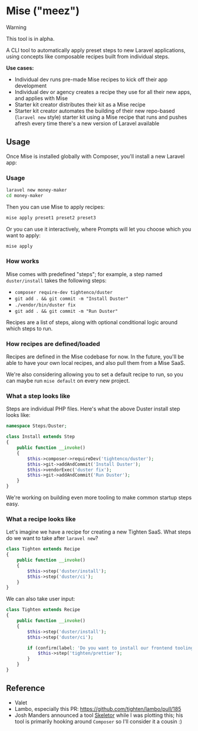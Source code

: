 # Mise ("meez")

> [!WARNING]  
> This tool is in alpha.

A CLI tool to automatically apply preset steps to new Laravel applications, using concepts like composable recipes built from individual steps.

**Use cases:**
- Individual dev runs pre-made Mise recipes to kick off their app development
- Individual dev or agency creates a recipe they use for all their new apps, and applies with Mise
- Starter kit creator distributes their kit as a Mise recipe
- Starter kit creator automates the building of their new repo-based (`laravel new` style) starter kit using a Mise recipe that runs and pushes afresh every time there's a new version of Laravel available

## Usage

Once Mise is installed globally with Composer, you'll install a new Laravel app:

### Usage

```bash
laravel new money-maker
cd money-maker
```

Then you can use Mise to apply recipes:

```bash
mise apply preset1 preset2 preset3
```

Or you can use it interactively, where Prompts will let you choose which you want to apply:

```bash
mise apply
```

### How works

Mise comes with predefined "steps"; for example, a step named `duster/install` takes the following steps:

- `composer require-dev tightenco/duster`
- `git add . && git commit -m "Install Duster"`
- `./vendor/bin/duster fix`
- `git add . && git commit -m "Run Duster"`

Recipes are a list of steps, along with optional conditional logic around which steps to run.

### How recipes are defined/loaded

Recipes are defined in the Mise codebase for now. In the future, you'll be able to have your own local recipes, and also pull them from a Mise SaaS.

We're also considering allowing you to set a default recipe to run, so you can maybe run `mise default` on every new project.

### What a step looks like

Steps are individual PHP files. Here's what the above Duster install step looks like:

```php
namespace Steps/Duster;

class Install extends Step
{
    public function __invoke()
    {
        $this->composer->requireDev('tightenco/duster');
        $this->git->addAndCommit('Install Duster');
        $this->vendorExec('duster fix');
        $this->git->addAndCommit('Run Duster');
    }
}
```

We're working on building even more tooling to make common startup steps easy.

### What a recipe looks like

Let's imagine we have a recipe for creating a new Tighten SaaS. What steps do we want to take after `laravel new`?

```php
class Tighten extends Recipe
{
    public function __invoke()
    {
        $this->step('duster/install');
        $this->step('duster/ci');
    }
}
```

We can also take user input:

```php
class Tighten extends Recipe
{
    public function __invoke()
    {
        $this->step('duster/install');
        $this->step('duster/ci');

        if (confirm(label: 'Do you want to install our frontend tooling?')) {
            $this->step('tighten/prettier');
        }
    }
}
```

## Reference

- Valet
- Lambo, especially this PR: https://github.com/tighten/lambo/pull/185
- Josh Manders announced a tool [Skeletor](https://github.com/aniftyco/skeletor) while I was plotting this; his tool is primarily hooking around `Composer` so I'll consider it a cousin :)
